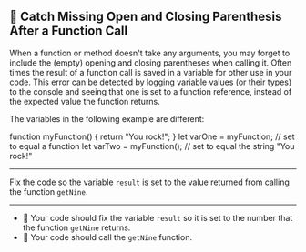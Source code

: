 🚀 Catch Missing Open and Closing Parenthesis After a Function Call
-------------------------------------------------------------------

When a function or method doesn't take any arguments, you may forget to include the (empty) opening and closing parentheses when calling it. Often times the result of a function call is saved in a variable for other use in your code. This error can be detected by logging variable values (or their types) to the console and seeing that one is set to a function reference, instead of the expected value the function returns.

The variables in the following example are different:

function myFunction() {
  return "You rock!";
}
let varOne = myFunction; // set to equal a function
let varTwo = myFunction(); // set to equal the string "You rock!"

* * *

Fix the code so the variable `result` is set to the value returned from calling the function `getNine`.

* * *

*   🧪 Your code should fix the variable `result` so it is set to the number that the function `getNine` returns.
*   🧪 Your code should call the `getNine` function.